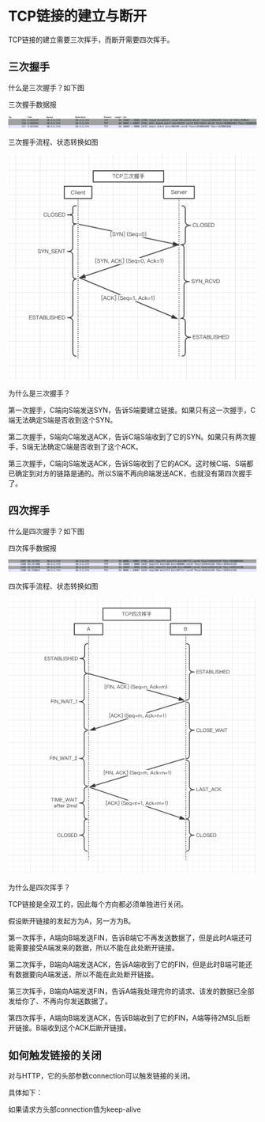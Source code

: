 # TCP链接的建立与断开

TCP链接的建立需要三次挥手，而断开需要四次挥手。

## 三次握手

什么是三次握手？如下图

三次握手数据报

![三次握手](p0.png)

三次握手流程、状态转换如图

![三次握手](p00.png)

为什么是三次握手？

第一次握手，C端向S端发送SYN，告诉S端要建立链接。如果只有这一次握手，C端无法确定S端是否收到这个SYN。

第二次握手，S端向C端发送ACK，告诉C端S端收到了它的SYN。如果只有两次握手，S端无法确定C端是否收到了这个ACK。

第三次握手，C端向S端发送ACK，告诉S端收到了它的ACK。这时候C端、S端都已确定到对方的链路是通的。所以S端不再向B端发送ACK，也就没有第四次握手了。

## 四次挥手

什么是四次握手？如下图

四次挥手数据报

![四次握手](p2.png)

四次挥手流程、状态转换如图

![四次握手](p22.png)

为什么是四次挥手？

TCP链接是全双工的，因此每个方向都必须单独进行关闭。

假设断开链接的发起方为A，另一方为B。

第一次挥手，A端向B端发送FIN，告诉B端它不再发送数据了，但是此时A端还可能需要接受A端发来的数据，所以不能在此处断开链接。

第二次挥手，B端向A端发送ACK，告诉A端收到了它的FIN，但是此时B端可能还有数据要向A端发送，所以不能在此处断开链接。

第三次挥手，B端向A端发送FIN，告诉A端我处理完你的请求、该发的数据已全部发给你了、不再向你发送数据了。

第四次挥手，A端向B端发送ACK，告诉B端收到了它的FIN，A端等待2MSL后断开链接。B端收到这个ACK后断开链接。

## 如何触发链接的关闭

对与HTTP，它的头部参数connection可以触发链接的关闭。

具体如下：

如果请求方头部connection值为keep-alive